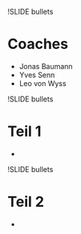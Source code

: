 !SLIDE bullets
# Coaches #
* Jonas Baumann
* Yves Senn
* Leo von Wyss

!SLIDE bullets
# Teil 1 #

*

!SLIDE bullets
# Teil 2 #

*